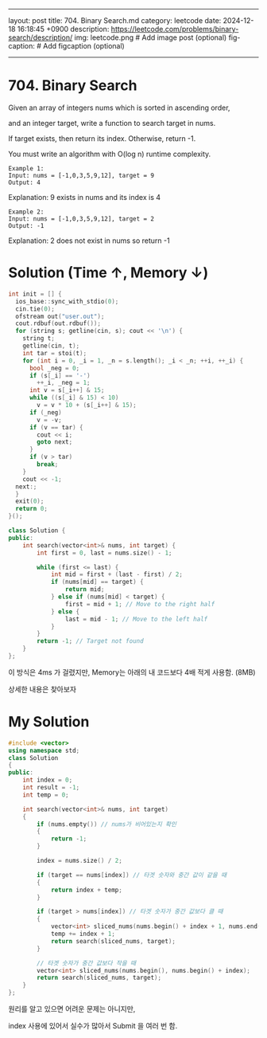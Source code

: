 
---
layout: post
title: 704. Binary Search.md
category: leetcode
date: 2024-12-18 16:18:45 +0900
description: https://leetcode.com/problems/binary-search/description/
img: leetcode.png # Add image post (optional)
fig-caption: # Add figcaption (optional)

---

            
# 704. Binary Search

Given an array of integers nums which is sorted in ascending order, 

and an integer target, write a function to search target in nums. 

If target exists, then return its index. Otherwise, return -1.

You must write an algorithm with O(log n) runtime complexity.

    Example 1:
    Input: nums = [-1,0,3,5,9,12], target = 9
    Output: 4

Explanation: 9 exists in nums and its index is 4

    Example 2:
    Input: nums = [-1,0,3,5,9,12], target = 2
    Output: -1

Explanation: 2 does not exist in nums so return -1

# Solution (Time ↑, Memory ↓)
```cpp
int init = [] {
  ios_base::sync_with_stdio(0);
  cin.tie(0);
  ofstream out("user.out");
  cout.rdbuf(out.rdbuf());
  for (string s; getline(cin, s); cout << '\n') {
    string t;
    getline(cin, t);
    int tar = stoi(t);
    for (int i = 0, _i = 1, _n = s.length(); _i < _n; ++i, ++_i) {
      bool _neg = 0;
      if (s[_i] == '-')
        ++_i, _neg = 1;
      int v = s[_i++] & 15;
      while ((s[_i] & 15) < 10)
        v = v * 10 + (s[_i++] & 15);
      if (_neg)
        v = -v;
      if (v == tar) {
        cout << i;
        goto next;
      }
      if (v > tar)
        break;
    }
    cout << -1;
  next:;
  }
  exit(0);
  return 0;
}();

class Solution {
public:
    int search(vector<int>& nums, int target) {
        int first = 0, last = nums.size() - 1;

        while (first <= last) {
            int mid = first + (last - first) / 2; 
            if (nums[mid] == target) {
                return mid;
            } else if (nums[mid] < target) {
                first = mid + 1; // Move to the right half
            } else {
                last = mid - 1; // Move to the left half
            }
        }
        return -1; // Target not found
    }
};
```
이 방식은 4ms 가 걸렸지만, Memory는 아래의 내 코드보다 4배 적게 사용함. (8MB)

상세한 내용은 찾아보자

# My Solution

```cpp
#include <vector>
using namespace std;
class Solution
{
public:
    int index = 0;
    int result = -1;
    int temp = 0;

    int search(vector<int>& nums, int target) 
    {
        if (nums.empty()) // nums가 비어있는지 확인
        {
            return -1;
        }

        index = nums.size() / 2;

        if (target == nums[index]) // 타겟 숫자와 중간 값이 같을 때
        {
            return index + temp;
        }

        if (target > nums[index]) // 타겟 숫자가 중간 값보다 클 때
        {
            vector<int> sliced_nums(nums.begin() + index + 1, nums.end());
            temp += index + 1;
            return search(sliced_nums, target);
        }

        // 타겟 숫자가 중간 값보다 작을 때
        vector<int> sliced_nums(nums.begin(), nums.begin() + index);
        return search(sliced_nums, target);
    }
};
```

원리를 알고 있으면 어려운 문제는 아니지만, 

index 사용에 있어서 실수가 많아서 Submit 을 여러 번 함. 
